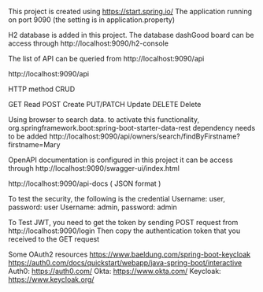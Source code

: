 This project is created using https://start.spring.io/
The application running on port 9090 (the setting is in application.property)

H2 database is added in this project. The database dashGood board can be access through http://localhost:9090/h2-console

The list of API can be queried from http://localhost:9090/api

http://localhost:9090/api

HTTP method     CRUD

GET             Read
POST            Create
PUT/PATCH       Update
DELETE          Delete


Using browser to search data. to activate this functionality, org.springframework.boot:spring-boot-starter-data-rest dependency needs to be added
http://localhost:9090/api/owners/search/findByFirstname?firstname=Mary

OpenAPI documentation is configured in this project it can be access through
http://localhost:9090/swagger-ui/index.html

http://localhost:9090/api-docs ( JSON format )


To test the security, the following is the credential
Username: user, password: user
Username: admin, password: admin


To Test JWT, you need to get the token by sending POST request from http://localhost:9090/login
Then copy the authentication token that you received to the GET request

Some OAuth2 resources
https://www.baeldung.com/spring-boot-keycloak
https://auth0.com/docs/quickstart/webapp/java-spring-boot/interactive
Auth0: https://auth0.com/
Okta: https://www.okta.com/
Keycloak: https://www.keycloak.org/